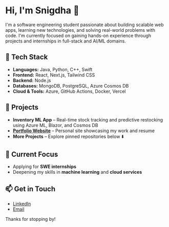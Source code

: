 # Hi, I'm Snigdha 👋

I'm a software engineering student passionate about building scalable web apps, learning new technologies, and solving real-world problems with code. I'm currently focused on gaining hands-on experience through projects and internships in full-stack and AI/ML domains.

## 🔧 Tech Stack
- **Languages:** Java, Python, C++, Swift
- **Frontend:** React, Next.js, Tailwind CSS
- **Backend:** Node.js
- **Databases:** MongoDB, PostgreSQL, Azure Cosmos DB
- **Cloud & Tools:** Azure, GitHub Actions, Docker, Vercel

## 📂 Projects
- **Inventory ML App** – Real-time stock tracking and predictive restocking using Azure ML, Blazor, and Cosmos DB
- **[Portfolio Website]([snig-17/portfolio])** – Personal site showcasing my work and resume
- **More Projects** – Explore pinned repositories below ⬇️

## 📌 Current Focus
- Applying for **SWE internships**
- Deepening my skills in **machine learning** and **cloud services**

## 📫 Get in Touch
- [LinkedIn](https://www.linkedin.com/in/snigdha-tiwari-0b6227251/)
- [Email](mailto:snigdha.17.tiwari@gmail.com)

Thanks for stopping by!
